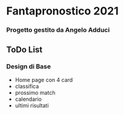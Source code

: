 # Fantapronostico 2021
### Progetto gestito da Angelo Adduci

## ToDo List

### Design di Base
* Home page con 4 card
 * classifica
 * prossimo match
 * calendario
 * ultimi risultati
